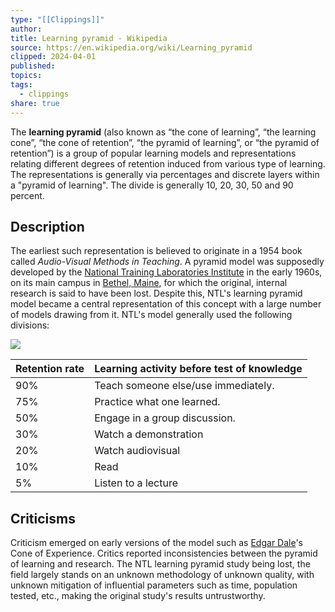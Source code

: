 ```yaml
---
type: "[[Clippings]]"
author: 
title: Learning pyramid - Wikipedia
source: https://en.wikipedia.org/wiki/Learning_pyramid
clipped: 2024-04-01
published: 
topics: 
tags:
  - clippings
share: true
---
```


The **learning pyramid** (also known as “the cone of learning”, “the learning cone”, “the cone of retention”, “the pyramid of learning”, or “the pyramid of retention”) is a group of popular learning models and representations relating different degrees of retention induced from various type of learning. The representations is generally via percentages and discrete layers within a "pyramid of learning". The divide is generally 10, 20, 30, 50 and 90 percent.

## Description

The earliest such representation is believed to originate in a 1954 book called *Audio-Visual Methods in Teaching*. A pyramid model was supposedly developed by the [National Training Laboratories Institute](https://en.wikipedia.org/wiki/National_Training_Laboratories "National Training Laboratories") in the early 1960s, on its main campus in [Bethel, Maine](https://en.wikipedia.org/wiki/Bethel,_Maine "Bethel, Maine"), for which the original, internal research is said to have been lost. Despite this, NTL's learning pyramid model became a central representation of this concept with a large number of models drawing from it. NTL's model generally used the following divisions:

[![](https://upload.wikimedia.org/wikipedia/commons/thumb/3/3d/Edgar_Dale%27s_cone_of_learning.png/400px-Edgar_Dale%27s_cone_of_learning.png)](https://en.wikipedia.org/wiki/File:Edgar_Dale%27s_cone_of_learning.png)


| Retention rate | Learning activity before test of knowledge |
| -------------- | ------------------------------------------ |
| 90%            | Teach someone else/use immediately.        |
| 75%            | Practice what one learned.                 |
| 50%            | Engage in a group discussion.              |
| 30%            | Watch a demonstration                      |
| 20%            | Watch audiovisual                          |
| 10%            | Read                                       |
| 5%             | Listen to a lecture                        |

## Criticisms

Criticism emerged on early versions of the model such as [Edgar Dale](https://en.wikipedia.org/wiki/Edgar_Dale "Edgar Dale")'s Cone of Experience. Critics reported inconsistencies between the pyramid of learning and research. The NTL learning pyramid study being lost, the field largely stands on an unknown methodology of unknown quality, with unknown mitigation of influential parameters such as time, population tested, etc., making the original study's results untrustworthy.